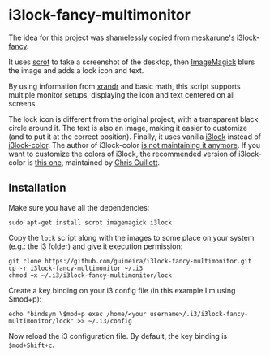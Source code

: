 # i3lock-fancy-multimonitor
The idea for this project was shamelessly copied from [meskarune](https://github.com/meskarune)'s [i3lock-fancy](https://github.com/meskarune/i3lock-fancy).

It uses [scrot](http://freecode.com/projects/scrot) to take a screenshot of the desktop, then [ImageMagick](http://www.imagemagick.org/) blurs the image and adds a lock icon and text.

By using information from [xrandr](http://www.x.org/wiki/Projects/XRandR/) and basic math, this script supports multiple monitor setups, displaying the icon and text centered on all screens.

The lock icon is different from the original project, with a transparent black circle around it. The text is also an image, making it easier to customize (and to put it at the correct position). Finally, it uses vanilla [i3lock](https://github.com/i3/i3lock) instead of [i3lock-color](https://github.com/eBrnd/i3lock-color). The author of i3lock-color [is not maintaining it anymore](https://github.com/eBrnd/i3lock-color/issues/6). If you want to customize the colors of i3lock, the recommended version of i3lock-color is [this one](https://github.com/Arcaena/i3lock-color), maintained by [Chris Guillott](https://github.com/Arcaena).

## Installation
Make sure you have all the dependencies:

```
sudo apt-get install scrot imagemagick i3lock
```

Copy the `lock` script along with the images to some place on your system (e.g.: the i3 folder) and give it execution permission:

```
git clone https://github.com/guimeira/i3lock-fancy-multimonitor.git
cp -r i3lock-fancy-multimonitor ~/.i3
chmod +x ~/.i3/i3lock-fancy-multimonitor/lock
```

Create a key binding on your i3 config file (in this example I'm using $mod+p):

```
echo "bindsym \$mod+p exec /home/<your username>/.i3/i3lock-fancy-multimonitor/lock" >> ~/.i3/config
```

Now reload the i3 configuration file. By default, the key binding is `$mod+Shift+c`.
